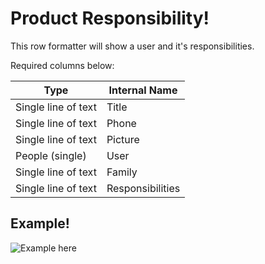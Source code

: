 # Product Responsibility!

This row formatter will show a user and it's responsibilities.

Required columns below:

|Type|Internal Name  |
|--|--|
| Single line of text | Title |
| Single line of text | Phone |
| Single line of text | Picture |
| People (single) | User |
| Single line of text | Family |
| Single line of text | Responsibilities |

## Example!

![Example here](https://github.com/fbn10040/SP-Online-List-Formats/blob/master/ProductsResponsibilities/Product%20Responsibilities%20Sample%20View.jpg)
